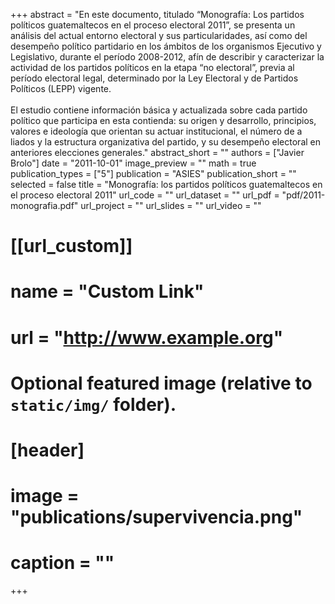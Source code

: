+++
abstract = "En este documento, titulado “Monografía: Los partidos políticos guatemaltecos en el proceso electoral 2011”, se presenta un análisis del actual entorno electoral y sus particularidades, así como del desempeño político partidario en los ámbitos de los organismos Ejecutivo y Legislativo, durante el período 2008-2012, afín de describir y caracterizar la actividad de los partidos políticos en la etapa “no electoral”, previa al período electoral legal, determinado por la Ley Electoral y de Partidos Políticos (LEPP) vigente.<br></br>El estudio contiene información básica y actualizada sobre cada partido político que participa en esta contienda: su origen y desarrollo, principios, valores e ideología que orientan su actuar institucional, el número de a liados y la estructura organizativa del partido, y su desempeño electoral en anteriores elecciones generales."
abstract_short = ""
authors = ["Javier Brolo"]
date = "2011-10-01"
image_preview = ""
math = true
publication_types = ["5"]
publication = "ASIES"
publication_short = ""
selected = false
title = "Monografía: los partidos políticos guatemaltecos en el proceso electoral 2011"
url_code = ""
url_dataset = ""
url_pdf = "pdf/2011-monografia.pdf"
url_project = ""
url_slides = ""
url_video = ""

# [[url_custom]]
# name = "Custom Link"
# url = "http://www.example.org"

# Optional featured image (relative to `static/img/` folder).
# [header]
# image = "publications/supervivencia.png"
# caption = ""

+++